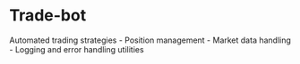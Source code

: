 # Trade-bot
 Automated trading strategies - Position management - Market data handling - Logging and error handling utilities
